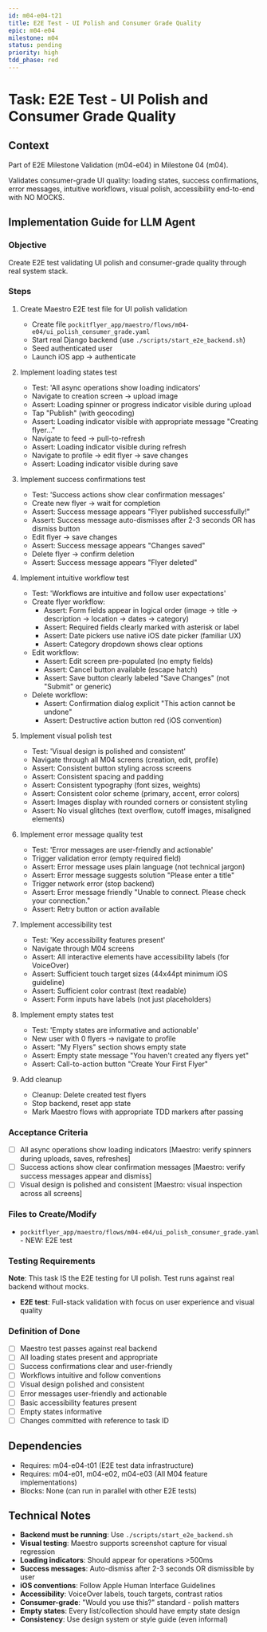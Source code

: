 ```yaml
---
id: m04-e04-t21
title: E2E Test - UI Polish and Consumer Grade Quality
epic: m04-e04
milestone: m04
status: pending
priority: high
tdd_phase: red
---
```


# Task: E2E Test - UI Polish and Consumer Grade Quality

## Context
Part of E2E Milestone Validation (m04-e04) in Milestone 04 (m04).

Validates consumer-grade UI quality: loading states, success confirmations, error messages, intuitive workflows, visual polish, accessibility end-to-end with NO MOCKS.

## Implementation Guide for LLM Agent

### Objective
Create E2E test validating UI polish and consumer-grade quality through real system stack.

### Steps

1. Create Maestro E2E test file for UI polish validation
   - Create file `pockitflyer_app/maestro/flows/m04-e04/ui_polish_consumer_grade.yaml`
   - Start real Django backend (use `./scripts/start_e2e_backend.sh`)
   - Seed authenticated user
   - Launch iOS app → authenticate

2. Implement loading states test
   - Test: 'All async operations show loading indicators'
   - Navigate to creation screen → upload image
   - Assert: Loading spinner or progress indicator visible during upload
   - Tap "Publish" (with geocoding)
   - Assert: Loading indicator visible with appropriate message "Creating flyer..."
   - Navigate to feed → pull-to-refresh
   - Assert: Loading indicator visible during refresh
   - Navigate to profile → edit flyer → save changes
   - Assert: Loading indicator visible during save

3. Implement success confirmations test
   - Test: 'Success actions show clear confirmation messages'
   - Create new flyer → wait for completion
   - Assert: Success message appears "Flyer published successfully!"
   - Assert: Success message auto-dismisses after 2-3 seconds OR has dismiss button
   - Edit flyer → save changes
   - Assert: Success message appears "Changes saved"
   - Delete flyer → confirm deletion
   - Assert: Success message appears "Flyer deleted"

4. Implement intuitive workflow test
   - Test: 'Workflows are intuitive and follow user expectations'
   - Create flyer workflow:
     - Assert: Form fields appear in logical order (image → title → description → location → dates → category)
     - Assert: Required fields clearly marked with asterisk or label
     - Assert: Date pickers use native iOS date picker (familiar UX)
     - Assert: Category dropdown shows clear options
   - Edit workflow:
     - Assert: Edit screen pre-populated (no empty fields)
     - Assert: Cancel button available (escape hatch)
     - Assert: Save button clearly labeled "Save Changes" (not "Submit" or generic)
   - Delete workflow:
     - Assert: Confirmation dialog explicit "This action cannot be undone"
     - Assert: Destructive action button red (iOS convention)

5. Implement visual polish test
   - Test: 'Visual design is polished and consistent'
   - Navigate through all M04 screens (creation, edit, profile)
   - Assert: Consistent button styling across screens
   - Assert: Consistent spacing and padding
   - Assert: Consistent typography (font sizes, weights)
   - Assert: Consistent color scheme (primary, accent, error colors)
   - Assert: Images display with rounded corners or consistent styling
   - Assert: No visual glitches (text overflow, cutoff images, misaligned elements)

6. Implement error message quality test
   - Test: 'Error messages are user-friendly and actionable'
   - Trigger validation error (empty required field)
   - Assert: Error message uses plain language (not technical jargon)
   - Assert: Error message suggests solution "Please enter a title"
   - Trigger network error (stop backend)
   - Assert: Error message friendly "Unable to connect. Please check your connection."
   - Assert: Retry button or action available

7. Implement accessibility test
   - Test: 'Key accessibility features present'
   - Navigate through M04 screens
   - Assert: All interactive elements have accessibility labels (for VoiceOver)
   - Assert: Sufficient touch target sizes (44x44pt minimum iOS guideline)
   - Assert: Sufficient color contrast (text readable)
   - Assert: Form inputs have labels (not just placeholders)

8. Implement empty states test
   - Test: 'Empty states are informative and actionable'
   - New user with 0 flyers → navigate to profile
   - Assert: "My Flyers" section shows empty state
   - Assert: Empty state message "You haven't created any flyers yet"
   - Assert: Call-to-action button "Create Your First Flyer"

9. Add cleanup
   - Cleanup: Delete created test flyers
   - Stop backend, reset app state
   - Mark Maestro flows with appropriate TDD markers after passing

### Acceptance Criteria
- [ ] All async operations show loading indicators [Maestro: verify spinners during uploads, saves, refreshes]
- [ ] Success actions show clear confirmation messages [Maestro: verify success messages appear and dismiss]
- [ ] Visual design is polished and consistent [Maestro: visual inspection across all screens]

### Files to Create/Modify
- `pockitflyer_app/maestro/flows/m04-e04/ui_polish_consumer_grade.yaml` - NEW: E2E test

### Testing Requirements
**Note**: This task IS the E2E testing for UI polish. Test runs against real backend without mocks.

- **E2E test**: Full-stack validation with focus on user experience and visual quality

### Definition of Done
- [ ] Maestro test passes against real backend
- [ ] All loading states present and appropriate
- [ ] Success confirmations clear and user-friendly
- [ ] Workflows intuitive and follow conventions
- [ ] Visual design polished and consistent
- [ ] Error messages user-friendly and actionable
- [ ] Basic accessibility features present
- [ ] Empty states informative
- [ ] Changes committed with reference to task ID

## Dependencies
- Requires: m04-e04-t01 (E2E test data infrastructure)
- Requires: m04-e01, m04-e02, m04-e03 (All M04 feature implementations)
- Blocks: None (can run in parallel with other E2E tests)

## Technical Notes
- **Backend must be running**: Use `./scripts/start_e2e_backend.sh`
- **Visual testing**: Maestro supports screenshot capture for visual regression
- **Loading indicators**: Should appear for operations >500ms
- **Success messages**: Auto-dismiss after 2-3 seconds OR dismissible by user
- **iOS conventions**: Follow Apple Human Interface Guidelines
- **Accessibility**: VoiceOver labels, touch targets, contrast ratios
- **Consumer-grade**: "Would you use this?" standard - polish matters
- **Empty states**: Every list/collection should have empty state design
- **Consistency**: Use design system or style guide (even informal)
